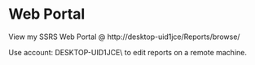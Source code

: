 # Web Portal

View my SSRS Web Portal  @  http://desktop-uid1jce/Reports/browse/

Use account: DESKTOP-UID1JCE\ to edit reports on a remote machine.


